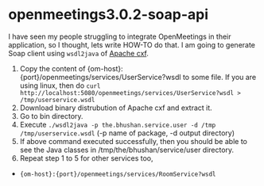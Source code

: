 # openmeetings3.0.2-soap-api
I have seen my people struggling to integrate OpenMeetings in their application, so I thought, lets write HOW-TO do that. I am going to generate Soap client using ``wsdl2java`` of [Apache cxf](http://cxf.apache.org/download.html).

  1. Copy the content of {om-host}:{port}/openmeetings/services/UserService?wsdl to some file.
If you are using linux, then do ``curl http://localhost:5080/openmeetings/services/UserService?wsdl > /tmp/userservice.wsdl``
  2. Download binary distrubution of Apache cxf and extract it.
  3. Go to bin directory.
  4. Execute ``./wsdl2java -p the.bhushan.service.user -d /tmp /tmp/userservice.wsdl``
(-p name of package, -d output directory)
  5. If above command executed successfully, then you should be able to see the Java classes in /tmp/the/bhushan/service/user directory.
  6. Repeat step 1 to 5 for other services too,
   - ``{om-host}:{port}/openmeetings/services/RoomService?wsdl``
